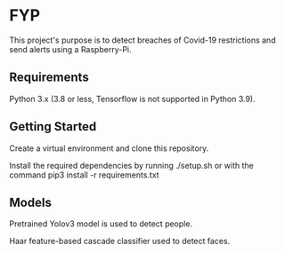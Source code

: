# FYP

This project's purpose is to detect breaches of Covid-19 restrictions and send alerts using a Raspberry-Pi.

## Requirements
Python 3.x (3.8 or less, Tensorflow is not supported in Python 3.9).

## Getting Started

Create a virtual environment and clone this repository.

Install the required dependencies by running ./setup.sh or with the command pip3 install -r requirements.txt

## Models

Pretrained Yolov3 model is used to detect people.

Haar feature-based cascade classifier used to detect faces.
